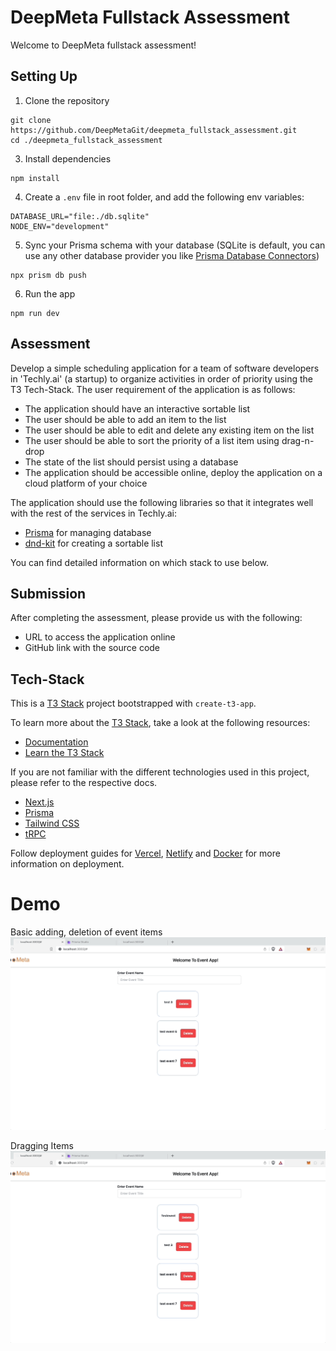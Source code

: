 # DeepMeta Fullstack Assessment

Welcome to DeepMeta fullstack assessment!

## Setting Up

1. Clone the repository

```
git clone https://github.com/DeepMetaGit/deepmeta_fullstack_assessment.git
cd ./deepmeta_fullstack_assessment
```

3. Install dependencies

```
npm install
```

4. Create a `.env` file in root folder, and add the following env variables:

```
DATABASE_URL="file:./db.sqlite"
NODE_ENV="development"
```

5. Sync your Prisma schema with your database (SQLite is default, you can use any other database provider you like [Prisma Database Connectors](https://www.prisma.io/docs/concepts/database-connectors))

```
npx prism db push
```

6. Run the app

```
npm run dev
```

## Assessment

Develop a simple scheduling application for a team of software developers in 'Techly.ai' (a startup) to organize activities in order of priority using the T3 Tech-Stack. The user requirement of the application is as follows:

- The application should have an interactive sortable list
- The user should be able to add an item to the list
- The user should be able to edit and delete any existing item on the list
- The user should be able to sort the priority of a list item using drag-n-drop
- The state of the list should persist using a database
- The application should be accessible online, deploy the application on a cloud platform of your choice

The application should use the following libraries so that it integrates well with the rest of the services in Techly.ai:

- [Prisma](https://prisma.io) for managing database
- [dnd-kit](https://docs.dndkit.com/) for creating a sortable list

You can find detailed information on which stack to use below.

## Submission

After completing the assessment, please provide us with the following:

- URL to access the application online
- GitHub link with the source code

## Tech-Stack

This is a [T3 Stack](https://create.t3.gg/) project bootstrapped with `create-t3-app`.

To learn more about the [T3 Stack](https://create.t3.gg/), take a look at the following resources:

- [Documentation](https://create.t3.gg/)
- [Learn the T3 Stack](https://create.t3.gg/en/faq#what-learning-resources-are-currently-available)

If you are not familiar with the different technologies used in this project, please refer to the respective docs.

- [Next.js](https://nextjs.org)
- [Prisma](https://prisma.io)
- [Tailwind CSS](https://tailwindcss.com)
- [tRPC](https://trpc.io)

Follow deployment guides for [Vercel](https://create.t3.gg/en/deployment/vercel), [Netlify](https://create.t3.gg/en/deployment/netlify) and [Docker](https://create.t3.gg/en/deployment/docker) for more information on deployment.

# Demo

Basic adding, deletion of event items
![Basic Adding](demo/ScheduleAppBasicDemo.gif)

Dragging Items
![Dragging Items](demo/ScheduleAppDragging.gif)